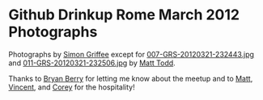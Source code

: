 # Github Drinkup Rome March 2012 Photographs

Photographs by [Simon Griffee](http://simongriffee.com "hypertexthero") except for [007-GRS-20120321-232443.jpg](https://github.com/hypertexthero/Github-Drinkup-Rome-March-2012-Photographs/blob/master/007-GRS-20120321-232443.jpg) and [011-GRS-20120321-232506.jpg](https://github.com/hypertexthero/Github-Drinkup-Rome-March-2012-Photographs/blob/master/011-GRS-20120321-232506.jpg) by [Matt Todd](http://maraby.org/ "mtodd"). 

Thanks to [Bryan Berry](http://devopsanywhere.blogspot.com "berrdawg") for letting me know about the meetup and to [Matt](http://maraby.org/ "mtodd"), [Vincent](https://github.com/tanoku "tanoku"), and [Corey](http://www.atmos.org/ "atmos") for the hospitality!
